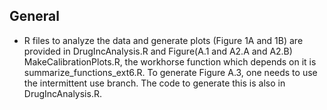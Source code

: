 ## General
 - R files to analyze the data and generate plots (Figure 1A and 1B) are provided in DrugIncAnalysis.R and Figure(A.1 and A2.A and A2.B) MakeCalibrationPlots.R, the workhorse function which depends on it is summarize_functions_ext6.R. To generate Figure A.3, one needs to use the intermittent use branch. The code to generate this is also in DrugIncAnalysis.R.
